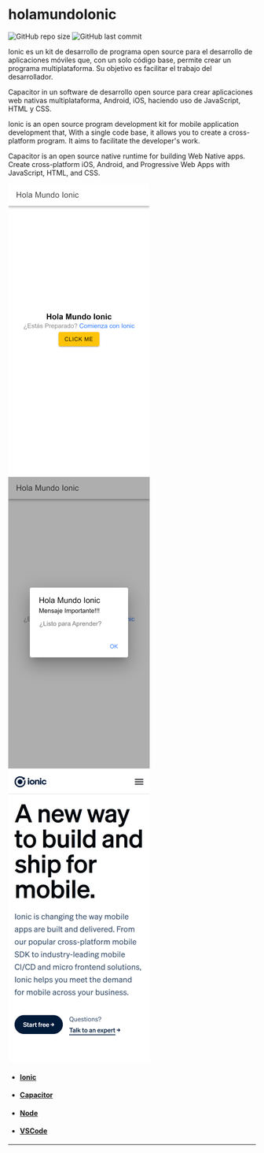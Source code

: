 # holamundoIonic

![GitHub repo size](https://img.shields.io/github/repo-size/dfleper/holamundoIonic?logo=github)
![GitHub last commit](https://img.shields.io/github/last-commit/dfleper/holamundoIonic?color=blue&label=last-commit&logo=github&logoColor=white)

Ionic es un kit de desarrollo de programa open source para el desarrollo de aplicaciones móviles que, 
con un solo código base, permite crear un programa multiplataforma. 
Su objetivo es facilitar el trabajo del desarrollador.

Capacitor in un software de desarrollo open source para crear aplicaciones web
nativas multiplataforma, Android, iOS, haciendo uso de JavaScript, HTML y CSS.

Ionic is an open source program development kit for mobile application development that,
With a single code base, it allows you to create a cross-platform program.
It aims to facilitate the developer's work.

Capacitor is an open source native runtime for building Web Native apps. 
Create cross-platform iOS, Android, and Progressive Web Apps with JavaScript, HTML, and CSS.

![ScreenShot](https://github.com/dfleper/holamundoIonic/blob/main/screenshot/001.png) ![ScreenShot](https://github.com/dfleper/holamundoIonic/blob/main/screenshot/002.png) ![ScreenShot](https://github.com/dfleper/holamundoIonic/blob/main/screenshot/003.png) 

- #### [Ionic](https://ionic.io/) 
- #### [Capacitor](https://capacitorjs.com/)
- #### [Node](https://nodejs.org/)
- #### [VSCode](https://code.visualstudio.com/)
-----
